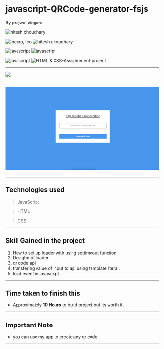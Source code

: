 # javascript-QRCode-generator-fsjs
By prajwal zingare

 ![hitesh choudhary](https://img.shields.io/badge/Prajwal--Zingare-JS--Devloper-green)

![ineuro, lco](https://img.shields.io/badge/iNeuron-LCO-green)
![hitesh choudhary](https://img.shields.io/badge/Hitesh--Choudhary-JS--bootcamp-red)

![javascript](https://img.shields.io/badge/HTML-CSS-orange)
![javascript](https://img.shields.io/badge/HTML--javascript-Assighnment-orange)


![javascript](https://img.shields.io/badge/javascript---jokesgenerator--Clone-orange)
![HTML & CSS-Assighnment-project](https://img.shields.io/badge/Responsive-Ineuron--Assignment-blue)

---


[ <img src= "https://img.shields.io/badge/Go LiVE-1DA1F?style=for-the-badge&logo=&logoColor=white" />](https://javascript-qrcodegenerator-fsjs.netlify.app/) 



## ![website](./Image/Project.png)
---
## Technologies used

> JavaScript

> HTML

> CSS
---
## **Skill Gained in the project**

1. How to set up loader with using settimeout function
2. Desighn of loader.
3. qr code api.
4. transfering value of input to api using template literal.
5. load event in javascript.


---
## **Time taken to finish this**

-  Approximately **10 Hours** to build project but its worth it.
-  ---
## **Important Note**
-  you can use my app to create any qr code.
-  ---